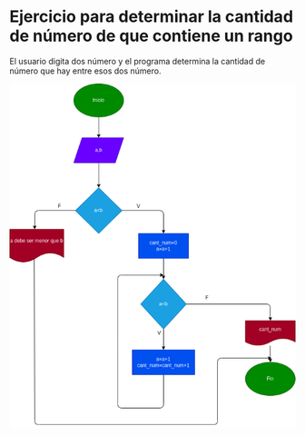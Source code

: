 # Ejercicio para determinar la cantidad de número de que contiene un rango

El usuario digita dos número y el programa determina la cantidad de número que hay entre esos dos número.


![diagrama de flujo](diagrama.png)